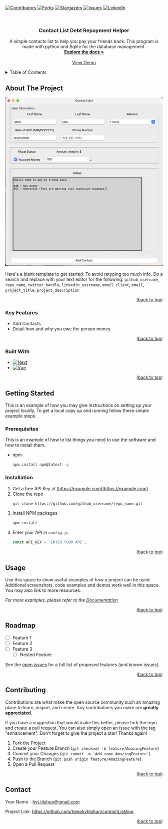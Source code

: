 <!-- Improved compatibility of back to top link: See: https://github.com/othneildrew/Best-README-Template/pull/73 -->
<a name="readme-top"></a>
<!--
*** Thanks for checking out the Best-README-Template. If you have a suggestion
*** that would make this better, please fork the repo and create a pull request
*** or simply open an issue with the tag "enhancement".
*** Don't forget to give the project a star!
*** Thanks again! Now go create something AMAZING! :D
-->



<!-- PROJECT SHIELDS -->
<!--
*** I'm using markdown "reference style" links for readability.
*** Reference links are enclosed in brackets [ ] instead of parentheses ( ).
*** See the bottom of this document for the declaration of the reference variables
*** for contributors-url, forks-url, etc. This is an optional, concise syntax you may use.
*** https://www.markdownguide.org/basic-syntax/#reference-style-links
-->
[![Contributors][contributors-shield]][contributors-url]
[![Forks][forks-shield]][forks-url]
[![Stargazers][stars-shield]][stars-url]
[![Issues][issues-shield]][issues-url]
[![LinkedIn][linkedin-shield]][linkedin-url]



<!-- PROJECT LOGO -->
<br />
<div align="center">
<h3 align="center">Contact List Debt Repayment Helper</h3>

  <p align="center">
    A simple contacts list to help you pay your friends back. This program is made with python and Sqlite for the database management.
    <br />
    <a href="https://github.com/henokytilahun/contactListApp"><strong>Explore the docs »</strong></a>
    <br />
    <br />
    <a href="https://github.com/henokytilahun/contactListApp">View Demo</a>
  </p>
</div>



<!-- TABLE OF CONTENTS -->
<details>
  <summary>Table of Contents</summary>
  <ol>
    <li>
      <a href="#about-the-project">About The Project</a>
      <ul>
        <li><a href="#Key-features">Key Features</a>
        <li><a href="#built-with">Built With</a></li>
      </ul>
    </li>
    <li>
      <a href="#getting-started">Getting Started</a>
      <ul>
        <li><a href="#prerequisites">Prerequisites</a></li>
        <li><a href="#installation">Installation</a></li>
      </ul>
    </li>
    <li><a href="#usage">Usage</a></li>
    <li><a href="#roadmap">Roadmap</a></li>
    <li><a href="#contributing">Contributing</a></li>
    <li><a href="#contact">Contact</a></li>
  </ol>
</details>



<!-- ABOUT THE PROJECT -->
## About The Project

[![Contact List Snapshot][product-screenshot]](https://github.com/henokytilahun/contactListApp/blob/main/images/program_image.png)

Here's a blank template to get started: To avoid retyping too much info. Do a search and replace with your text editor for the following: `github_username`, `repo_name`, `twitter_handle`, `linkedin_username`, `email_client`, `email`, `project_title`, `project_description`

<p align="right">(<a href="#readme-top">back to top</a>)</p>


###  Key Features

* Add Contacts
* Detail how and why you owe the person money

<p align="right">(<a href="#readme-top">back to top</a>)</p>

### Built With

* [![Next][Python]][Next-url]
* [![Vue][Sqlite]][Vue-url]

<p align="right">(<a href="#readme-top">back to top</a>)</p>



<!-- GETTING STARTED -->
## Getting Started

This is an example of how you may give instructions on setting up your project locally.
To get a local copy up and running follow these simple example steps.

### Prerequisites

This is an example of how to list things you need to use the software and how to install them.
* npm
  ```sh
  npm install npm@latest -g
  ```

### Installation

1. Get a free API Key at [https://example.com](https://example.com)
2. Clone the repo
   ```sh
   git clone https://github.com/github_username/repo_name.git
   ```
3. Install NPM packages
   ```sh
   npm install
   ```
4. Enter your API in `config.js`
   ```js
   const API_KEY = 'ENTER YOUR API';
   ```

<p align="right">(<a href="#readme-top">back to top</a>)</p>



<!-- USAGE EXAMPLES -->
## Usage

Use this space to show useful examples of how a project can be used. Additional screenshots, code examples and demos work well in this space. You may also link to more resources.

_For more examples, please refer to the [Documentation](https://example.com)_

<p align="right">(<a href="#readme-top">back to top</a>)</p>



<!-- ROADMAP -->
## Roadmap

- [ ] Feature 1
- [ ] Feature 2
- [ ] Feature 3
    - [ ] Nested Feature

See the [open issues](https://github.com/github_username/repo_name/issues) for a full list of proposed features (and known issues).

<p align="right">(<a href="#readme-top">back to top</a>)</p>



<!-- CONTRIBUTING -->
## Contributing

Contributions are what make the open source community such an amazing place to learn, inspire, and create. Any contributions you make are **greatly appreciated**.

If you have a suggestion that would make this better, please fork the repo and create a pull request. You can also simply open an issue with the tag "enhancement".
Don't forget to give the project a star! Thanks again!

1. Fork the Project
2. Create your Feature Branch (`git checkout -b feature/AmazingFeature`)
3. Commit your Changes (`git commit -m 'Add some AmazingFeature'`)
4. Push to the Branch (`git push origin feature/AmazingFeature`)
5. Open a Pull Request

<p align="right">(<a href="#readme-top">back to top</a>)</p>



<!-- CONTACT -->
## Contact

Your Name - hyt.tilahun@gmail.com

Project Link: https://github.com/henokytilahun/contactListApp

<p align="right">(<a href="#readme-top">back to top</a>)</p>



<!-- MARKDOWN LINKS & IMAGES -->
<!-- https://www.markdownguide.org/basic-syntax/#reference-style-links -->
[contributors-shield]: https://img.shields.io/github/contributors/henokytilahun/contactListApp.svg?style=for-the-badge
[contributors-url]: https://github.com/henokytilahun/contactListApp/graphs/contributors
[forks-shield]: https://img.shields.io/github/forks/henokytilahun/contactListApp.svg?style=for-the-badge
[forks-url]: https://github.com/henokytilahun/contactListApp/network/members
[stars-shield]: https://img.shields.io/github/stars/henokytilahun/contactListApp.svg?style=for-the-badge
[stars-url]: https://github.com/henokytilahun/contactListApp/stargazers
[issues-shield]: https://img.shields.io/github/issues/henokytilahun/contactListApp.svg?style=for-the-badge
[issues-url]: https://github.com/henokytilahun/contactListApp/issues
[linkedin-shield]: https://img.shields.io/badge/-LinkedIn-black.svg?style=for-the-badge&logo=linkedin&colorB=555
[linkedin-url]: www.linkedin.com/in/henok-y-tilahun
[product-screenshot]: images/program_image.png
[Python]: https://img.shields.io/badge/python-3670A0?style=for-the-badge&logo=python&logoColor=ffdd54
[Next-url]: https://python.org/
[Sqlite]: https://img.shields.io/badge/sqlite-%2307405e.svg?style=for-the-badge&logo=sqlite&logoColor=white
[Vue-url]: https://vuejs.org/
